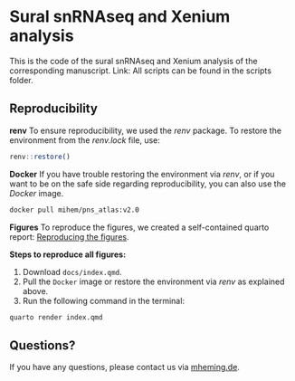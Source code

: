 # Sural snRNAseq and Xenium analysis
This is the code of the sural snRNAseq and Xenium analysis of the corresponding manuscript. Link:
All scripts can be found in the scripts folder.

## Reproducibility

**renv**
To ensure reproducibility, we used the *renv* package. To restore the environment from the *renv.lock* file, use:

```R
renv::restore()
```

**Docker**
If you have trouble restoring the environment via *renv*, or if you want to be on the safe side regarding reproducibility,
you can also use the *Docker* image.

```bash
docker pull mihem/pns_atlas:v2.0
```

**Figures**
To reproduce the figures, we created a self-contained quarto report: [Reproducing the figures](https://mihem.github.io/pns_atlas/). 

**Steps to reproduce all figures:**
1. Download `docs/index.qmd`.
2. Pull the `Docker` image or restore the environment via *renv* as explained above.
3. Run the following command in the terminal:

```bash
quarto render index.qmd
```

## Questions?
If you have any questions, please contact us via [mheming.de](https://www.mheming.de/).